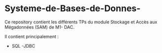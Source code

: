 # Systeme-de-Bases-de-Donnes-
Ce repository contient les différents TPs du module Stockage et Accès aux Mégadonnées (SAM) de M1- DAC.

Il contient principalement :

 - SQL
 -JDBC
